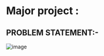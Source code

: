 # Major project : 
## PROBLEM STATEMENT:-
![image](https://user-images.githubusercontent.com/79741191/177792903-f4ce7f84-002d-4ab0-ba3a-04ff433ba318.png)


